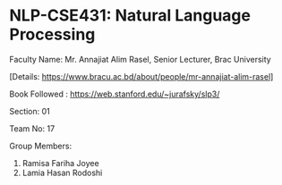 # NLP-CSE431: Natural Language Processing

Faculty Name: Mr. Annajiat Alim Rasel, Senior Lecturer, Brac University

[Details: https://www.bracu.ac.bd/about/people/mr-annajiat-alim-rasel]

Book Followed : https://web.stanford.edu/~jurafsky/slp3/

Section: 01

Team No: 17

Group Members:
1. Ramisa Fariha Joyee
2. Lamia Hasan Rodoshi
